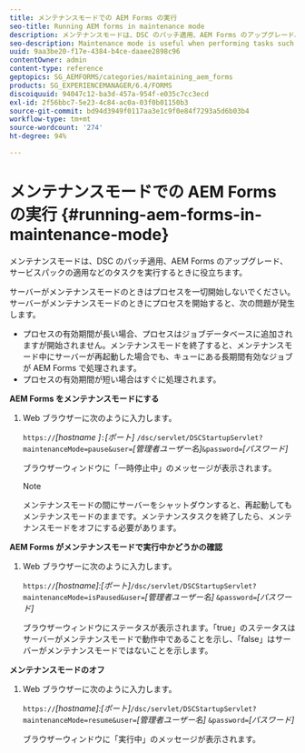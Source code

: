 ```yaml
---
title: メンテナンスモードでの AEM Forms の実行
seo-title: Running AEM forms in maintenance mode
description: メンテナンスモードは、DSC のパッチ適用、AEM Forms のアップグレード、サービスパックの適用などのタスクを実行するときに役立ちます。メンテナンスモードでの AEM Forms の実行について詳しく学びます。
seo-description: Maintenance mode is useful when performing tasks such as patching a DSC, upgrading AEM forms, or applying a service pack. Learn more about running AEM forms in maintenance mode.
uuid: 9aa3be20-f17e-4384-b4ce-daaee2898c96
contentOwner: admin
content-type: reference
geptopics: SG_AEMFORMS/categories/maintaining_aem_forms
products: SG_EXPERIENCEMANAGER/6.4/FORMS
discoiquuid: 94047c12-ba3d-457a-954f-e035c7cc3ecd
exl-id: 2f56bbc7-5e23-4c84-ac0a-03f0b01150b3
source-git-commit: bd94d3949f0117aa3e1c9f0e84f7293a5d6b03b4
workflow-type: tm+mt
source-wordcount: '274'
ht-degree: 94%

---
```


# メンテナンスモードでの AEM Forms の実行 {#running-aem-forms-in-maintenance-mode}

メンテナンスモードは、DSC のパッチ適用、AEM Forms のアップグレード、サービスパックの適用などのタスクを実行するときに役立ちます。

サーバーがメンテナンスモードのときはプロセスを一切開始しないでください。サーバーがメンテナンスモードのときにプロセスを開始すると、次の問題が発生します。

* プロセスの有効期間が長い場合、プロセスはジョブデータベースに追加されますが開始されません。メンテナンスモードを終了すると、メンテナンスモード中にサーバーが再起動した場合でも、キューにある長期間有効なジョブが AEM Forms で処理されます。
* プロセスの有効期間が短い場合はすぐに処理されます。

**AEM Forms をメンテナンスモードにする**

1. Web ブラウザーに次のように入力します。

   `https://`*[hostname ]*`:`*[ポート]* `/dsc/servlet/DSCStartupServlet?maintenanceMode=pause&user=`*[管理者ユーザー名&#x200B;]*`&password=`*[パスワード]*

   ブラウザーウィンドウに「一時停止中」のメッセージが表示されます。

   >[!NOTE]
   >
   >メンテナンスモードの間にサーバーをシャットダウンすると、再起動してもメンテナンスモードのままです。メンテナンスタスクを終了したら、メンテナンスモードをオフにする必要があります。

**AEM Forms がメンテナンスモードで実行中かどうかの確認**

1. Web ブラウザーに次のように入力します。

   `https://`*[hostname]:[ポート&#x200B;]*`/dsc/servlet/DSCStartupServlet?maintenanceMode=isPaused&user=`*[管理者ユーザー名]* `&password=`*[パスワード&#x200B;]*

   ブラウザーウィンドウにステータスが表示されます。「true」のステータスはサーバーがメンテナンスモードで動作中であることを示し、「false」はサーバーがメンテナンスモードではないことを示します。

**メンテナンスモードのオフ**

1. Web ブラウザーに次のように入力します。

   `https://`*[hostname]:[ポート&#x200B;]*`/dsc/servlet/DSCStartupServlet?maintenanceMode=resume&user=`*[管理者ユーザー名]* `&password=`*[パスワード&#x200B;]*

   ブラウザーウィンドウに「実行中」のメッセージが表示されます。
